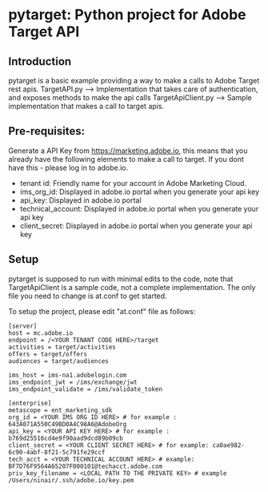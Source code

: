 # pytarget: Python project for Adobe Target API

## Introduction
pytarget is a basic example providing a way to make a calls to Adobe Target rest apis.
TargetAPI.py --> Implementation that takes care of authentication, and exposes methods to make the api calls
TargetApiClient.py --> Sample implementation that makes a call to target apis.

## Pre-requisites:

Generate a API Key from https://marketing.adobe.io, this means that you already have the following elements to make a 
call to target. If you dont have this - please log in to adobe.io.

*   tenant id: Friendly name for your account in Adobe Marketing Cloud.
*   ims_org_id: Displayed in adobe.io portal when you generate your api key
*   api_key: Displayed in adobe.io portal  
*   technical_account:  Displayed in adobe.io portal when you generate your api key
*   client_secret: Displayed in adobe.io portal when you generate your api key

## Setup
pytarget is supposed to run with minimal edits to the code, note that TargetApiClient is a sample code, not a complete
implementation. The only file you need to change is at.conf to get started.


To setup the project, please edit "at.conf" file as follows:

```
[server]
host = mc.adobe.io
endpoint = /<YOUR TENANT CODE HERE>/target
activities = target/activities
offers = target/offers
audiences = target/audiences

ims_host = ims-na1.adobelogin.com
ims_endpoint_jwt = /ims/exchange/jwt
ims_endpoint_validate = /ims/validate_token

[enterprise]
metascope = ent_marketing_sdk
org_id = <YOUR IMS ORG ID HERE> # for example : 643A071A550C49BD0A4C98A6@AdobeOrg
api_key = <YOUR API KEY HERE> # for example : b769d25516cd4e9f90aad9dcd89b09cb
client_secret = <YOUR CLIENT SECRET HERE> # for example: ca0ae982-6c90-4abf-8f21-5c791fe29ccf
tech_acct = <YOUR TECHNICAL ACCOUNT HERE> # example: BF7D76F9564A65207F000101@techacct.adobe.com
priv_key_filename = <LOCAL PATH TO THE PRIVATE KEY> # example /Users/ninair/.ssh/adobe.io/key.pem
```